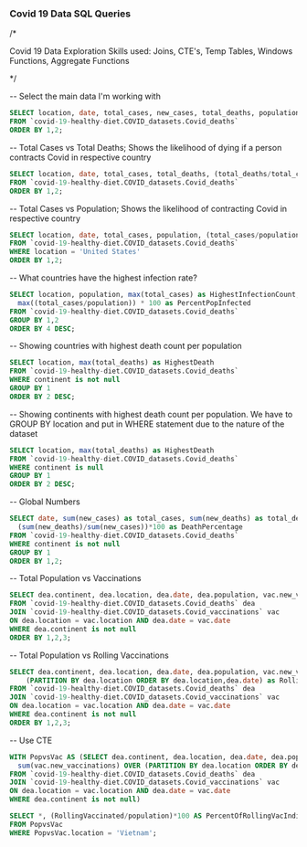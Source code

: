 ### Covid 19 Data SQL Queries

/*

Covid 19 Data Exploration
Skills used: Joins, CTE's, Temp Tables, Windows Functions, Aggregate Functions

*/

-- Select the main data I'm working with
``` sql
SELECT location, date, total_cases, new_cases, total_deaths, population
FROM `covid-19-healthy-diet.COVID_datasets.Covid_deaths`
ORDER BY 1,2;
```

-- Total Cases vs Total Deaths; Shows the likelihood of dying if a person contracts Covid in respective country
```sql
SELECT location, date, total_cases, total_deaths, (total_deaths/total_cases) * 100 as DeathPercentage
FROM `covid-19-healthy-diet.COVID_datasets.Covid_deaths`
ORDER BY 1,2;
```

-- Total Cases vs Population; Shows the likelihood of contracting Covid in respective country
```sql
SELECT location, date, total_cases, population, (total_cases/population) * 100 as PercentPopInfected
FROM `covid-19-healthy-diet.COVID_datasets.Covid_deaths`
WHERE location = 'United States'
ORDER BY 1,2;
```

-- What countries have the highest infection rate?
```sql
SELECT location, population, max(total_cases) as HighestInfectionCount, 
  max((total_cases/population)) * 100 as PercentPopInfected
FROM `covid-19-healthy-diet.COVID_datasets.Covid_deaths`
GROUP BY 1,2
ORDER BY 4 DESC;
```

-- Showing countries with highest death count per population
```sql
SELECT location, max(total_deaths) as HighestDeath
FROM `covid-19-healthy-diet.COVID_datasets.Covid_deaths`
WHERE continent is not null 
GROUP BY 1
ORDER BY 2 DESC;
```

-- Showing continents with highest death count per population. We have to GROUP BY location and put in WHERE statement due to the nature of the dataset
```sql
SELECT location, max(total_deaths) as HighestDeath
FROM `covid-19-healthy-diet.COVID_datasets.Covid_deaths`
WHERE continent is null 
GROUP BY 1
ORDER BY 2 DESC;
```

-- Global Numbers
```sql
SELECT date, sum(new_cases) as total_cases, sum(new_deaths) as total_deaths, 
  (sum(new_deaths)/sum(new_cases))*100 as DeathPercentage
FROM `covid-19-healthy-diet.COVID_datasets.Covid_deaths`
WHERE continent is not null
GROUP BY 1
ORDER BY 1,2;
```

-- Total Population vs Vaccinations
```sql
SELECT dea.continent, dea.location, dea.date, dea.population, vac.new_vaccinations
FROM `covid-19-healthy-diet.COVID_datasets.Covid_deaths` dea
JOIN `covid-19-healthy-diet.COVID_datasets.Covid_vaccinations` vac
ON dea.location = vac.location AND dea.date = vac.date
WHERE dea.continent is not null 
ORDER BY 1,2,3;
```

-- Total Population vs Rolling Vaccinations
```sql
SELECT dea.continent, dea.location, dea.date, dea.population, vac.new_vaccinations, sum(vac.new_vaccinations) OVER 
    (PARTITION BY dea.location ORDER BY dea.location,dea.date) as RollingVaccinated
FROM `covid-19-healthy-diet.COVID_datasets.Covid_deaths` dea
JOIN `covid-19-healthy-diet.COVID_datasets.Covid_vaccinations` vac
ON dea.location = vac.location AND dea.date = vac.date
WHERE dea.continent is not null 
ORDER BY 1,2,3;
```

-- Use CTE
```sql
WITH PopvsVac AS (SELECT dea.continent, dea.location, dea.date, dea.population, vac.new_vaccinations, 
  sum(vac.new_vaccinations) OVER (PARTITION BY dea.location ORDER BY dea.location,dea.date) as RollingVaccinated
FROM `covid-19-healthy-diet.COVID_datasets.Covid_deaths` dea
JOIN `covid-19-healthy-diet.COVID_datasets.Covid_vaccinations` vac
ON dea.location = vac.location AND dea.date = vac.date
WHERE dea.continent is not null) 

SELECT *, (RollingVaccinated/population)*100 AS PercentOfRollingVacIndiv
FROM PopvsVac
WHERE PopvsVac.location = 'Vietnam';
```

